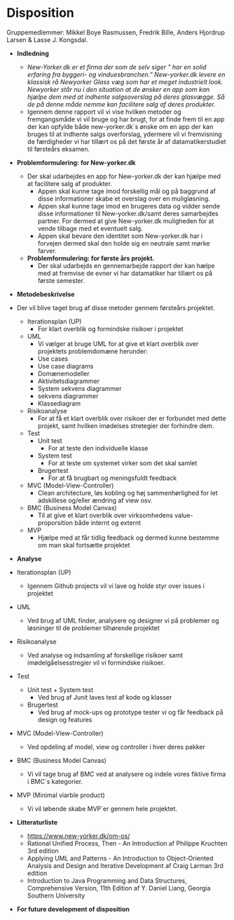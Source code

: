 
# Disposition

Gruppemedlemmer: Mikkel Boye Rasmussen, Fredrik Bille, Anders Hjordrup Larsen & Lasse J. Kongsdal.

- **Indledning**
  - *New-Yorker.dk er et firma der som de selv siger ” har en solid erfaring fra byggeri- og vinduesbranchen.” New-yorker.dk levere en klassisk rå Newyorker Glass væg som har et meget industrielt look. Newyorker står nu i den situation at de ønsker en app som kan hjælpe dem med at indhente salgsoverslag på deres glasvægge. Så de på denne måde nemme kan facilitere salg af deres produkter.*
  - Igennem denne rapport vil vi vise hvilken metoder og fremgangsmåde vi vil bruge og har brugt, for at finde frem til en app der kan opfylde både new-yorker.dk´s ønske om en app der kan bruges til at indhente salgs overforslag, ydermere vil vi fremvisning de færdigheder vi har tillært os på det første år af datamatikerstudiet til førsteårs eksamen.
 
 - **Problemformulering: for New-yorker.dk** 
    - Der skal udarbejdes en app for New-yorker.dk der kan hjælpe med at facilitere salg af produkter.   
      - Appen skal kunne tage imod forskellig mål og på baggrund af disse informationer skabe et overslag over en muligløsning. 
      - Appen skal kunne tage imod en brugeres data og vidder sende disse informationer til New-yorker.dk/samt deres samarbejdes partner. For dermed at give New-yorker.dk muligheden for at vende tilbage med et eventuelt salg. 
      - Appen skal bevare den identitet som New-yorker.dk har i forvejen dermed skal den holde sig en neutrale samt mørke farver.
   - **Problemformulering: for første års projekt.** 
     - Der skal udarbejds en gennemarbejde rapport der kan hælpe med at fremvise de evner vi har datamatiker har tillært os på første semester.    
- **Metodebeskrivelse**
- Der vil blive taget brug af disse metoder gennem førsteårs projektet. 
  - Iterationsplan (UP)
    - For klart overblik og formindske risikoer i projektet
  - UML
    - Vi vælger at bruge UML for at give et klart overblik over projektets problemdomæne herunder:
    - Use cases
    - Use case diagrams
    - Domænemodeller
    - Aktivitetsdiagrammer
    - System sekvens diagrammer
    - sekvens diagrammer
    - Klassediagram
  - Risikoanalyse 
    - For at få et klart overblik over risikoer der er forbundet med dette projekt, samt hvilken imødelses stretegier der forhindre dem.     
  - Test
    - Unit test
      - For at teste den individuelle klasse
    - System test
      - For at teste om systemet virker som det skal samlet
    - Brugertest
      - For at få brugbart og meningsfuldt feedback
  - MVC (Model-View-Controller)
     - Clean architecture, løs kobling og høj sammenhørlighed for let adskillese og/eller ændring af view osv.
  - BMC (Business Model Canvas)
     - Til at give et klart overblik over virksomhedens value-proporsition både internt og externt
  - MVP
     - Hjælpe med at får tidlig feedback og dermed kunne bestemme om man skal fortsætte projektet
 - **Analyse**
  - Iterationsplan (UP)
    - Igennem Github projects vil vi lave og holde styr over issues i projektet
  - UML
    - Ved brug af UML finder, analysere og designer vi på problemer og løsninger til de problemer tilhørende projektet
  - Risikoanalyse 
    - Ved analyse og indsamling af forskellige risikoer samt imødelgåelsesstregier vil vi formindske risikoer.  
  - Test
    - Unit test + System test
      - Ved brug af Junit laves test af kode og klasser
    - Brugertest
      - Ved brug af mock-ups og prototype tester vi og får feedback på design og features
  - MVC (Model-View-Controller)
    - Ved opdeling af model, view og controller i hver deres pakker
  - BMC (Business Model Canvas)
    - Vi vil tage brug af BMC ved at analysere og indele vores fiktive firma i BMC´s kategorier. 
  - MVP (Minimal viarble product) 
     - Vi vil løbende skabe MVP´er gennem hele projektet. 
 - **Litteraturliste**
   - https://www.new-yorker.dk/om-os/
   - Rational Unified Process, Then - An Introduction af Philippe Kruchten 3rd edition
   - Applying UML and Patterns - An Introduction to Object-Oriented Analysis and Design and Iterative Development af Craig Larman 3rd edition
   - Introduction to Java Programming and Data Structures, Comprehensive Version, 11th Edition af Y. Daniel Liang, Georgia Southern University
 - **For future development of disposition**
  
